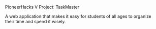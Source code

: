 PioneerHacks V Project: TaskMaster

A web application that makes it easy for students of all ages to organize their time and spend it wisely.
